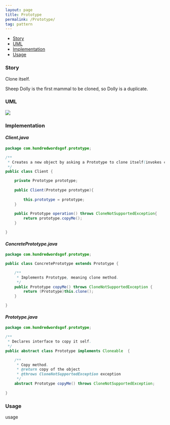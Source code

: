 ```yaml
---
layout: page
title: Prototype
permalink: /Prototype/
tag: pattern
---
```


* [Story](#Story)
* [UML](#UML)
* [Implementation](#Implementation)
* [Usage](#Usage)


###  <a id="Story"></a>Story 

Clone itself.

Sheep Dolly is the first mammal to be cloned, so Dolly is a duplicate.




###  <a id="UML"></a>UML 
![]({{site.baseurl}}/assets/img/prototype.png)

###  <a id="Implementation"></a>Implementation 
#### *Client.java* 
```java 
package com.hundredwordsgof.prototype;

/**
 * Creates a new object by asking a Prototype to clone itself(invokes copyMe() method.
 */
public class Client {

	private Prototype prototype;
	
	public Client(Prototype prototype){
		
		this.prototype = prototype;		
	}
	
	public Prototype operation() throws CloneNotSupportedException{
		return prototype.copyMe();
	}

}
```

#### *ConcretePrototype.java* 
```java 
package com.hundredwordsgof.prototype;

public class ConcretePrototype extends Prototype {

	/**
	 * Implements Prototype, meaning clone method.
	 */
	public Prototype copyMe() throws CloneNotSupportedException {
		return (Prototype)this.clone();
	}

}
```

#### *Prototype.java* 
```java 
package com.hundredwordsgof.prototype;

/**
 * Declares interface to copy it self.
 */
public abstract class Prototype implements Cloneable  {

	/**
	 * Copy method.
	 * @return copy of the object
	 * @throws CloneNotSupportedException exception
	 */
	abstract Prototype copyMe() throws CloneNotSupportedException;
	
}
```

###  <a id="Usage"></a>Usage 
usage 
